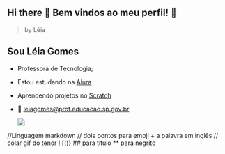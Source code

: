 ## Hi there 👋 Bem vindos ao meu perfil! 💝
> by Léia
## Sou Léia Gomes

- Professora de Tecnologia;
- Estou estudando na [Alura](https://cursos.alura.com.br)
- Aprendendo projetos no [Scratch](https://scratch.mit.edu)
- 📧 leiagomes@prof.educacao.sp.gov.br

   ![](https://media.tenor.com/r67zEMX27VIAAAAi/kisses-blowing.gif)




//Linguagem markdown // dois pontos para emoji + a palavra em inglês // colar gif do tenor ! [()} ## para título ** para negrito
